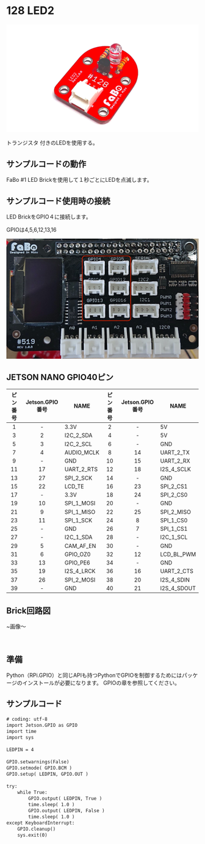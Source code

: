 # 128 LED2

![](./../img/FaBo128/FaBo128.JPG)

トランジスタ 付きのLEDを使用する。


## サンプルコードの動作
FaBo #1 LED Brickを使用して１秒ごとにLEDを点滅します。

## サンプルコード使用時の接続
LED BrickをGPIO４に接続します。 

GPIOは4,5,6,12,13,16

![](./../img/share/gpio_pin.jpg)


## JETSON NANO GPIO40ピン
| ピン番号 |  Jetson.GPIO番号  |  NAME  | ピン番号 |  Jetson.GPIO番号  |  NAME  |
| :---: | :---: |---- | :---: | :---: |---- |
|  1  | - |  3.3V  | 2 | - |  5V  |
|  3  | 2 |  I2C_2_SDA  | 4  | - |  5V  |
|  5  | 3 |  I2C_2_SCL  | 6  | - |  GND  |
|  7  | 4 |  AUDIO_MCLK  | 8 | 14 |  UART_2_TX  |
|  9  | - |  GND  | 10  | 15 |  UART_2_RX  |
|  11  | 17 |  UART_2_RTS  | 12  | 18 |  I2S_4_SCLK  |
|  13  | 27 |  SPI_2_SCK  | 14  | - |  GND  |
|  15 | 22 |  LCD_TE  | 16  | 23 |  SPI_2_CS1  |
|  17  | - |  3.3V  | 18  | 24 |  SPI_2_CS0  |
|  19  | 10 |  SPI_1_MOSI  | 20  | - |  GND  |
|  21  | 9 |  SPI_1_MISO  | 22  | 25 |  SPI_2_MISO  |
|  23  | 11 |  SPI_1_SCK  | 24  | 8 |  SPI_1_CS0  |
|  25  | - |  GND  | 26  | 7 |  SPI_1_CS1  |
|  27  | - |  I2C_1_SDA  | 28  | - |  I2C_1_SCL  |
|  29  | 5 |  CAM_AF_EN  | 30  | - |  GND  |
|  31  | 6 |  GPIO_OZ0  | 32  | 12 |  LCD_BL_PWM  |
|  33  | 13 |  GPIO_PE6  | 34  |  - |  GND  |
|  35  | 19 |  I2S_4_LRCK  | 36  | 16 |  UART_2_CTS  |
|  37  | 26 |  SPI_2_MOSI  | 38  | 20 |  I2S_4_SDIN  |
|  39  | - |  GND  | 40  | 21 |  I2S_4_SDOUT  |

## Brick回路図

~画像〜

<br>


## 準備
Python（RPi.GPIO）と同じAPIも持つPythonでGPIOを制御するためにはパッケージのインストールが必要になります。
GPIOの章を参照してください。

## サンプルコード

```
# coding: utf-8
import Jetson.GPIO as GPIO
import time
import sys

LEDPIN = 4

GPIO.setwarnings(False)
GPIO.setmode( GPIO.BCM )
GPIO.setup( LEDPIN, GPIO.OUT )

try:
    while True:
        GPIO.output( LEDPIN, True )
        time.sleep( 1.0 )
        GPIO.output( LEDPIN, False )
        time.sleep( 1.0 ) 
except KeyboardInterrupt:
    GPIO.cleanup()
    sys.exit(0)
```
